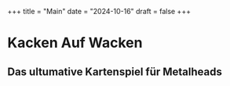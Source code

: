+++
title = "Main"
date = "2024-10-16"
draft = false
+++

# Kacken Auf Wacken 

## Das ultumative Kartenspiel für Metalheads
